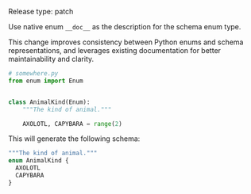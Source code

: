 Release type: patch

Use native enum `__doc__` as the description for the schema enum type.

This change improves consistency between Python enums and schema representations,
and leverages existing documentation for better maintainability and clarity.

```py
# somewhere.py
from enum import Enum


class AnimalKind(Enum):
    """The kind of animal."""

    AXOLOTL, CAPYBARA = range(2)
```

This will generate the following schema:

```graphql
"""The kind of animal."""
enum AnimalKind {
  AXOLOTL
  CAPYBARA
}
```
